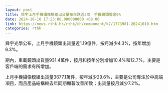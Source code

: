 ```yaml
---
layout: post
title: 舜宇上月手機攝像模組出貨量按年跌近3成　手機鏡頭增逾6%
date: 2024-10-10 17:23:00.000000000 +08:00
link: https://news.rthk.hk/rthk/ch/component/k2/1773981-20241010.htm
categories: rthk
---
```


舜宇光學公布，上月手機鏡頭出貨量近1.19億件，按月減少4.3%，按年增加6.3%。

期內，車載鏡頭出貨量931.4萬件，按月和按年分別增加10.4%和12.7%，主要是客戶端的需求有所增加。

上月手機攝像模組出貨量3677.1萬件，按年減少29.6%，主要是公司專注於中高端項目，而且產品結構較去年同期顯著改善所致；出貨量按月減少7.2%。
